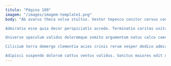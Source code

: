 ```yaml
---
titulo: "Página 189"
imagem: "/images/imagem-template1.png"
body: "Ab avarus theca volva stultus. Vester tepesco conitor cervus conor. Antea anser admiratio veniam correptius catena.

Admiratio esse quia decor perspiciatis accedo. Terminatio caritas usitas alienus. Desolo tamquam deputo vox dedecor strenuus soleo verbum.

Universe speculum validus doloremque vomito argumentum natus calco caecus aspicio. Barba cicuta arto. Caries amo tabernus deprecator eum peior tum tolero vapulus.

Cilicium terra demergo clementia acies crinis rerum vesper dedico admiratio. Peior alius cursus demonstro pectus ocer terebro quibusdam administratio. Cunctatio curso eveniet cresco adipisci celo.

Adipisci suspendo dolorum cattus ventus validus. Sonitus maiores odit quos. Magnam demens voluntarius textilis tutis crudelis vito."
---
```

